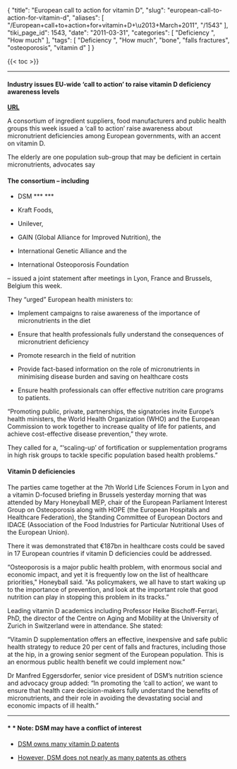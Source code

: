 {
    "title": "European call to action for vitamin D",
    "slug": "european-call-to-action-for-vitamin-d",
    "aliases": [
        "/European+call+to+action+for+vitamin+D+\u2013+March+2011",
        "/1543"
    ],
    "tiki_page_id": 1543,
    "date": "2011-03-31",
    "categories": [
        "Deficiency ",
        "How much"
    ],
    "tags": [
        "Deficiency ",
        "How much",
        "bone",
        "falls fractures",
        "osteoporosis",
        "vitamin d"
    ]
}


{{< toc >}} 

---

#### Industry issues EU-wide ‘call to action’ to raise vitamin D deficiency awareness levels

 **[URL](http://www.nutraingredients-usa.com/Industry/Industry-issues-EU-wide-call-to-action-to-raise-vitamin-D-deficiency-awareness-levels)** 

A consortium of ingredient suppliers, food manufacturers and public health groups this week issued a ‘call to action’ raise awareness about micronutrient deficiencies among European governments, with an accent on vitamin D.

The elderly are one population sub-group that may be deficient in certain micronutrients, advocates say

#### The consortium – including

* DSM  *** *** 

* Kraft Foods, 

* Unilever, 

* GAIN (Global Alliance for Improved Nutrition), the 

* International Genetic Alliance and the 

* International Osteoporosis Foundation 

– issued a joint statement after meetings in Lyon, France and Brussels, Belgium this week.

They “urged” European health ministers to:

* Implement campaigns to raise awareness of the importance of micronutrients in the diet

* Ensure that health professionals fully understand the consequences of micronutrient deficiency

* Promote research in the field of nutrition

* Provide fact-based information on the role of micronutrients in minimising disease burden and saving on healthcare costs

* Ensure health professionals can offer effective nutrition care programs to patients.

“Promoting public, private, partnerships, the signatories invite Europe’s health ministers, the World Health Organization (WHO) and the European Commission to work together to increase quality of life for patients, and achieve cost-effective disease prevention,” they wrote.

They called for a, “‘scaling-up’ of fortification or supplementation programs in high risk groups to tackle specific population based health problems.”

#### Vitamin D deficiencies

The parties came together at the 7th World Life Sciences Forum in Lyon and a vitamin D-focused briefing in Brussels yesterday morning that was attended by Mary Honeyball MEP, chair of the European Parliament Interest Group on Osteoporosis along with HOPE (the European Hospitals and Healthcare Federation), the Standing Committee of European Doctors and IDACE (Association of the Food Industries for Particular Nutritional Uses of the European Union).

There it was demonstrated that €187bn in healthcare costs could be saved in 17 European countries if vitamin D deficiencies could be addressed.

“Osteoporosis is a major public health problem, with enormous social and economic impact, and yet it is frequently low on the list of healthcare priorities," Honeyball said. "As policymakers, we all have to start waking up to the importance of prevention, and look at the important role that good nutrition can play in stopping this problem in its tracks.”

Leading vitamin D academics including Professor Heike Bischoff-Ferrari, PhD, the director of the Centre on Aging and Mobility at the University of Zurich in Switzerland were in attendance. She stated:

“Vitamin D supplementation offers an effective, inexpensive and safe public health strategy to reduce 20 per cent of falls and fractures, including those at the hip, in a growing senior segment of the European population. This is an enormous public health benefit we could implement now.”

Dr Manfred Eggersdorfer, senior vice president of DSM’s nutrition science and advocacy group added: “In promoting the ‘call to action’, we want to ensure that health care decision-makers fully understand the benefits of micronutrients, and their role in avoiding the devastating social and economic impacts of ill health.”

---

#### * * Note: DSM may have a conflict of interest

* [DSM owns many vitamin D patents](/tags/dsm-owns-many-vitamin-d-patents.html)

* [However, DSM does not nearly as many patents as others](/tags/however-dsm-does-not-nearly-as-many-patents-as-others.html)